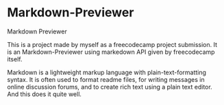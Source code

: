 # Markdown-Previewer
 Markdown Previewer

 This is a project made by myself as a freecodecamp project submission. It is an Markdown-Previewer using markedown API given by freecodecamp itself.
 
 Markdown is a lightweight markup language with plain-text-formatting syntax. It is often used to format readme files, for writing messages in online discussion forums, and to create rich text using a plain text editor. And this does it quite well.

